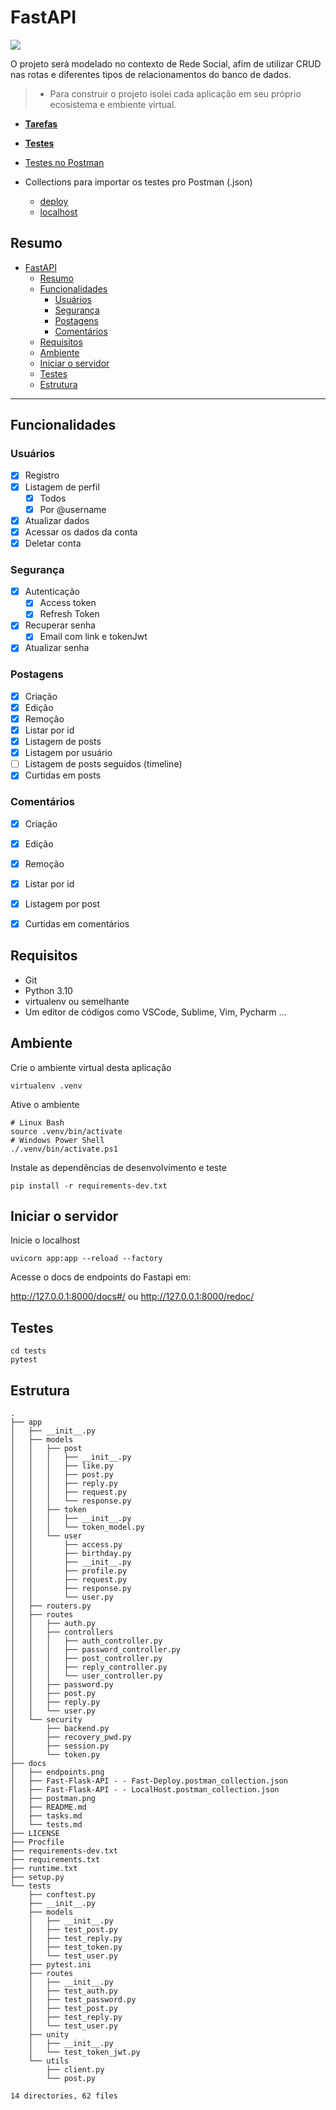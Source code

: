 # FastAPI


![](endpoints.png)


O projeto será modelado no contexto de Rede Social, afim de utilizar CRUD nas rotas e diferentes tipos de relacionamentos do banco de dados.

> - Para construir o projeto isolei cada aplicação em seu próprio ecosistema e embiente virtual. 


- [**Tarefas**](tasks.md)

- [**Testes**](tests.md)


- [Testes no Postman](postman.png) 

- Collections para importar os testes pro Postman (.json)
  - [deploy](Fast-Flask-API%20-%20-%20Fast-Deploy.postman_collection.json)
  - [localhost](Fast-Flask-API%20-%20-%20LocalHost.postman_collection.json)


## Resumo 
- [FastAPI](#fastapi)
  - [Resumo](#resumo)
  - [Funcionalidades](#funcionalidades)
    - [Usuários](#usuários)
    - [Segurança](#segurança)
    - [Postagens](#postagens)
    - [Comentários](#comentários)
  - [Requisitos](#requisitos)
  - [Ambiente](#ambiente)
  - [Iniciar o servidor](#iniciar-o-servidor)
  - [Testes](#testes)
  - [Estrutura](#estrutura)
---

## Funcionalidades

### Usuários

- [x] Registro
- [x] Listagem de perfil
  - [x] Todos
  - [x] Por @username
- [x] Atualizar dados
- [x] Acessar os dados da conta
- [x] Deletar conta

### Segurança
- [x] Autenticação
  - [x] Access token
  - [x] Refresh Token
- [x] Recuperar senha
  - [x] Email com link e tokenJwt
- [x] Atualizar senha

### Postagens

- [x] Criação
- [x] Edição
- [x] Remoção
- [x] Listar por id
- [x] Listagem de posts
- [x] Listagem por usuário
- [ ] Listagem de posts seguidos (timeline)
- [x] Curtidas em posts

### Comentários

- [x] Criação
- [x] Edição
- [x] Remoção
- [x] Listar por id
- [x] Listagem por post
- [x] Curtidas em comentários


## Requisitos

- Git
- Python 3.10
- virtualenv ou semelhante
- Um editor de códigos como VSCode, Sublime, Vim, Pycharm ...


## Ambiente


Crie o ambiente virtual desta aplicação

```console
virtualenv .venv
```

Ative o ambiente 

```console
# Linux Bash
source .venv/bin/activate
# Windows Power Shell
./.venv/bin/activate.ps1
```

Instale as dependências de desenvolvimento e teste

```console
pip install -r requirements-dev.txt
```

## Iniciar o servidor

Inicie o localhost


```console
uvicorn app:app --reload --factory
```

Acesse o docs de endpoints do Fastapi em:

http://127.0.0.1:8000/docs#/ ou http://127.0.0.1:8000/redoc/


## Testes

```console
cd tests
pytest
```

## Estrutura

```console
.
├── app
│   ├── __init__.py
│   ├── models
│   │   ├── post
│   │   │   ├── __init__.py
│   │   │   ├── like.py
│   │   │   ├── post.py
│   │   │   ├── reply.py
│   │   │   ├── request.py
│   │   │   └── response.py
│   │   ├── token
│   │   │   ├── __init__.py
│   │   │   └── token_model.py
│   │   └── user
│   │       ├── access.py
│   │       ├── birthday.py
│   │       ├── __init__.py
│   │       ├── profile.py
│   │       ├── request.py
│   │       ├── response.py
│   │       └── user.py
│   ├── routers.py
│   ├── routes
│   │   ├── auth.py
│   │   ├── controllers
│   │   │   ├── auth_controller.py
│   │   │   ├── password_controller.py
│   │   │   ├── post_controller.py
│   │   │   ├── reply_controller.py
│   │   │   └── user_controller.py
│   │   ├── password.py
│   │   ├── post.py
│   │   ├── reply.py
│   │   └── user.py
│   └── security
│       ├── backend.py
│       ├── recovery_pwd.py
│       ├── session.py
│       └── token.py
├── docs
│   ├── endpoints.png
│   ├── Fast-Flask-API - - Fast-Deploy.postman_collection.json
│   ├── Fast-Flask-API - - LocalHost.postman_collection.json
│   ├── postman.png
│   ├── README.md
│   ├── tasks.md
│   └── tests.md
├── LICENSE
├── Procfile
├── requirements-dev.txt
├── requirements.txt
├── runtime.txt
├── setup.py
└── tests
    ├── conftest.py
    ├── __init__.py
    ├── models
    │   ├── __init__.py
    │   ├── test_post.py
    │   ├── test_reply.py
    │   ├── test_token.py
    │   └── test_user.py
    ├── pytest.ini
    ├── routes
    │   ├── __init__.py
    │   ├── test_auth.py
    │   ├── test_password.py
    │   ├── test_post.py
    │   ├── test_reply.py
    │   └── test_user.py
    ├── unity
    │   ├── __init__.py
    │   └── test_token_jwt.py
    └── utils
        ├── client.py
        └── post.py

14 directories, 62 files
```